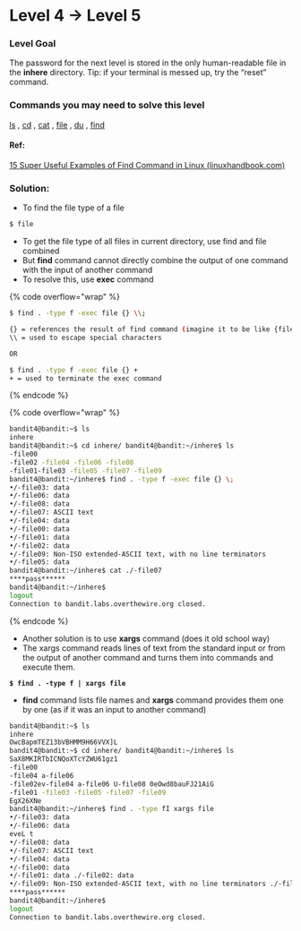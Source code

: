 # Level 4 → Level 5

### Level Goal

The password for the next level is stored in the only human-readable file in the **inhere** directory. Tip: if your terminal is messed up, try the “reset” command.

### Commands you may need to solve this level

[ls](https://man7.org/linux/man-pages/man1/ls.1.html) , [cd](https://man7.org/linux/man-pages/man1/cd.1p.html) , [cat](https://man7.org/linux/man-pages/man1/cat.1.html) , [file](https://man7.org/linux/man-pages/man1/file.1.html) , [du](https://man7.org/linux/man-pages/man1/du.1.html) , [find](https://man7.org/linux/man-pages/man1/find.1.html)

#### Ref:

[15 Super Useful Examples of Find Command in Linux (linuxhandbook.com)](https://linuxhandbook.com/find-command-examples/)

### Solution:

* To find the file type of a file

```bash
$ file
```

* To get the file type of all files in current directory, use find and file combined
* But **find** command cannot directly combine the output of one command with the input of another command
* To resolve this, use **exec** command

{% code overflow="wrap" %}
```bash
$ find . -type f -exec file {} \\;

{} = references the result of find command (imagine it to be like {file 1, file 2, file 3})
\\ = used to escape special characters

OR

$ find . -type f -exec file {} +
+ = used to terminate the exec command
```
{% endcode %}

{% code overflow="wrap" %}
```bash
bandit4@bandit:~$ ls
inhere
bandit4@bandit:~$ cd inhere/ bandit4@bandit:~/inhere$ ls
-file00
-file02 -file04 -file06 -file08
-file01-file03 -file05 -file07 -file09
bandit4@bandit:~/inhere$ find . -type f -exec file {} \;
•/-file03: data
•/-file06: data
•/-file08: data
•/-file07: ASCII text
•/-file04: data
•/-file00: data
•/-file01: data
•/-file02: data
•/-file09: Non-ISO extended-ASCII text, with no line terminators
•/-file05: data
bandit4@bandit:~/inhere$ cat ./-file07
****pass******
bandit4@bandit:~/inhere$
logout
Connection to bandit.labs.overthewire.org closed.
```
{% endcode %}

* Another solution is to use **xargs** command (does it old school way)
* The xargs command reads lines of text from the standard input or from the output of another command and turns them into commands and execute them.

<pre class="language-bash"><code class="lang-bash"><strong>$ find . -type f | xargs file
</strong></code></pre>

* **find** command lists file names and **xargs** command provides them one by one (as if it was an input to another command)

```bash
bandit4@bandit:~$ ls
inhere
OwcBapmTEZ13bVBHMM9H66VVX]L
bandit4@bandit:~$ cd inhere/ bandit4@bandit:~/inhere$ ls
SaX8MKIRTbICNQoXTcYZWU61gz1
-file00
-file04 a-file06
-file02ev-file04 a-file06 U-file08 0eOwd8bauFJ21AiG
-file01 -file03 -file05 -file07 -file09
EgX26XNe
bandit4@bandit:~/inhere$ find . -type fI xargs file
•/-file03: data
•/-file06: data
eveL t
•/-file08: data
•/-file07: ASCII text
•/-file04: data
•/-file00: data
•/-file01: data ./-file02: data
•/-file09: Non-ISO extended-ASCII text, with no line terminators ./-file05: data bandit4@bandit:~/inhere$ cat ./-file07
****pass******
bandit4@bandit:~/inhere$
logout
Connection to bandit.labs.overthewire.org closed.
```
